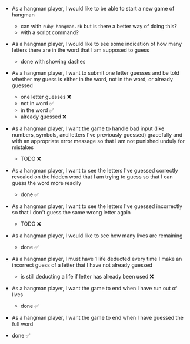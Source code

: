 - As a hangman player, I would like to be able to start a new game of hangman
  - can with `ruby hangman.rb` but is there a better way of doing this?
  - with a script command?

- As a hangman player, I would like to see some indication of how many letters there are in the word that I am supposed to guess
  - done with showing dashes

- As a hangman player, I want to submit one letter guesses and be told whether my guess is either in the word, not in the word, or already guessed
  - one letter guesses ❌
  - not in word ✅
  - in the word ✅
  - already guessed ❌  

- As a hangman player, I want the game to handle bad input (like numbers, symbols, and letters I've previously guessed) gracefully and with an appropriate error message so that I am not punished unduly for mistakes
  - TODO ❌

- As a hangman player, I want to see the letters I've guessed correctly revealed on the hidden word that I am trying to guess so that I can guess the word more readily
  - done ✅

- As a hangman player, I want to see the letters I've guessed incorrectly so that I don't guess the same wrong letter again
  - TODO ❌

- As a hangman player, I would like to see how many lives are remaining
  - done ✅

- As a hangman player, I must have 1 life deducted every time I make an incorrect guess of a letter that I have not already guessed
  - is still deducting a life if letter has already been used ❌

- As a hangman player, I want the game to end when I have run out of lives
  - done ✅

- As a hangman player, I want the game to end when I have guessed the full word
 - done ✅

